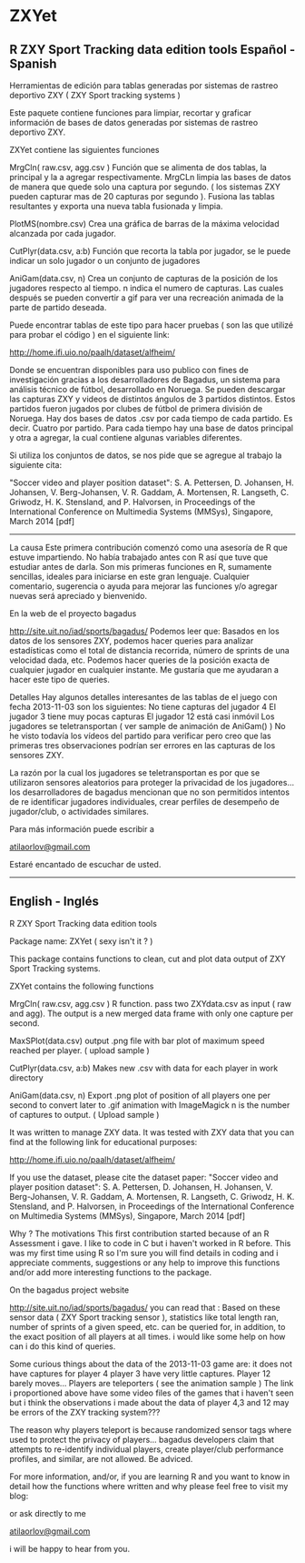 # ZXYet
R ZXY Sport Tracking data edition tools
Español - Spanish
--------------------------------------------------------------------------------------------------
Herramientas de edición para tablas generadas por sistemas de rastreo deportivo ZXY ( ZXY Sport tracking systems )

Este paquete contiene funciones para limpiar, recortar y graficar información de bases de  datos generadas por sistemas de rastreo deportivo ZXY.

ZXYet contiene las siguientes funciones

MrgCln( raw.csv, agg.csv )
Función que se alimenta de dos tablas, la principal y la a agregar respectivamente. MrgCLn limpia las bases de datos de manera que quede solo una captura por segundo. ( los sistemas ZXY pueden capturar mas de 20 capturas por segundo ). Fusiona las tablas resultantes y exporta una nueva tabla fusionada y limpia.


PlotMS(nombre.csv)
Crea una gráfica de barras de la máxima velocidad alcanzada por cada jugador.

CutPlyr(data.csv, a:b)
Función que recorta la tabla por jugador, se le puede indicar un solo jugador o un conjunto de jugadores

AniGam(data.csv, n)
Crea un conjunto de capturas de la posición de los jugadores respecto al tiempo. n indica el numero de capturas.
Las cuales después se pueden convertir a gif para ver una recreación animada de la parte de partido deseada.

Puede encontrar tablas de este tipo para hacer pruebas ( son las que utilizé para probar el código ) en el siguiente link:

http://home.ifi.uio.no/paalh/dataset/alfheim/

Donde se encuentran disponibles para uso publico con fines de investigación gracias a los desarrolladores de Bagadus, un sistema para análisis técnico de fútbol, desarrollado en Noruega. 
Se pueden descargar las capturas ZXY y videos de distintos ángulos de 3 partidos distintos. Estos partidos fueron jugados por clubes de fútbol de primera división de Noruega.
Hay dos bases de datos .csv por cada tiempo de cada partido. Es decir. Cuatro por partido.
Para cada tiempo hay una base de datos principal y otra a agregar, la cual contiene algunas variables diferentes.

Si utiliza los conjuntos de datos, se nos pide que se agregue al trabajo la siguiente cita:

"Soccer video and player position dataset": S. A. Pettersen, D. Johansen, H. Johansen, V. Berg-Johansen, V. R. Gaddam, A. Mortensen, R. Langseth, C. Griwodz, H. K. Stensland, and P. Halvorsen, in Proceedings of the International Conference on Multimedia Systems (MMSys), Singapore, March 2014 
[pdf]

------------------------------------------------------------------------------------------------------------------------------------------------------------------------

La causa
Este primera contribución comenzó como una asesoría de R que estuve impartiendo.
No había trabajado antes con R así que tuve que estudiar antes de darla.
Son mis primeras funciones en R, sumamente sencillas, ideales para iniciarse en este gran lenguaje.
Cualquier comentario, sugerencia o ayuda para mejorar las funciones y/o agregar nuevas será apreciado y bienvenido.

En la web de el proyecto bagadus

http://site.uit.no/iad/sports/bagadus/
Podemos leer que:
Basados en los datos de los sensores ZXY, podemos hacer queries  para analizar estadísticas como el total de distancia recorrida, número de sprints de una velocidad dada, etc. Podemos hacer queries de la posición exacta de cualquier jugador en cualquier instante. 
Me gustaría que me ayudaran a hacer este tipo de queries.

Detalles
Hay algunos detalles interesantes de las tablas de el juego con fecha 2013-11-03
son los siguientes:
No tiene capturas del jugador 4
El jugador 3 tiene muy pocas capturas
El jugador 12 está casi inmóvil
Los jugadores se teletransportan ( ver sample de animación de AniGam() )
No he visto todavía los vídeos del partido para verificar pero creo que las primeras tres observaciones podrían ser errores en las capturas de los sensores ZXY.

La razón por la cual los jugadores se teletransportan es por que se utilizaron sensores aleatorios para proteger la privacidad de los jugadores… los desarrolladores de bagadus mencionan que no son permitidos intentos de re identificar jugadores individuales, crear perfiles de desempeño de jugador/club, o actividades similares. 

Para más información
puede escribir a 

atilaorlov@gmail.com

Estaré encantado de escuchar de usted.

------------------------------------------------------------------------------------------------------------------------------------
English - Inglés
--------------------------------------------------------------------------------------------------

R ZXY Sport Tracking data edition tools

Package name:
ZXYet
( sexy isn't it ? )

This package contains functions to clean, cut and plot data output of ZXY Sport Tracking systems.

ZXYet contains the following functions

MrgCln( raw.csv, agg.csv )
R function. pass two ZXYdata.csv as input ( raw and agg). The output is a new merged data frame with only one capture per second.

MaxSPlot(data.csv)
output .png file with bar plot of maximum speed reached per player. ( upload sample )

CutPlyr(data.csv, a:b)
Makes new .csv with data for each player in work directory

AniGam(data.csv, n)
Export .png plot of position of all players one per second to convert later to .gif animation with ImageMagick
n is the number of captures to output. 
( Upload sample )

It was written to manage ZXY data. It was tested with ZXY data that you can find at the following link for educational purposes:

http://home.ifi.uio.no/paalh/dataset/alfheim/

If you use the dataset, please cite the dataset paper:
"Soccer video and player position dataset": S. A. Pettersen, D. Johansen, H. Johansen, V. Berg-Johansen, V. R. Gaddam, A. Mortensen, R. Langseth, C. Griwodz, H. K. Stensland, and P. Halvorsen, in Proceedings of the International Conference on Multimedia Systems (MMSys), Singapore, March 2014 
[pdf]


Why ? The motivations
This first contribution started because of an R Assessment i gave.
I like to code in C but i haven't worked in R before.
This was my first time using R so I'm sure you will find details in coding and i appreciate comments, suggestions or any help to improve this functions
and/or add more interesting functions to the package.

On the bagadus project website

http://site.uit.no/iad/sports/bagadus/
you can read that :
Based on these sensor data ( ZXY Sport tracking sensor ), statistics like total length ran, number of sprints of a given speed, etc. can be queried for, in addition, to the exact position of all players at all times.
i would like some help on how can i do this kind of queries.

Some curious things about the data of the 2013-11-03 game are:
it does not have captures for player 4
player 3 have very little captures. 
Player 12 barely moves…
Players are teleporters ( see the animation sample )
The link i proportioned above have some video files of the games that i haven't seen but i think the observations i made about the data of player 4,3 and 12 may be errors of the ZXY tracking system???

The reason why players teleport is because randomized sensor tags where used to protect the privacy of players… bagadus developers claim that
attempts to re-identify individual players, create player/club performance profiles, and similar, are not allowed. Be adviced.

For more information, and/or, if you are learning R and you want to know in detail how the functions where written and why please feel free to visit my blog:

or ask directly to me

atilaorlov@gmail.com

i will be happy to hear from you.
